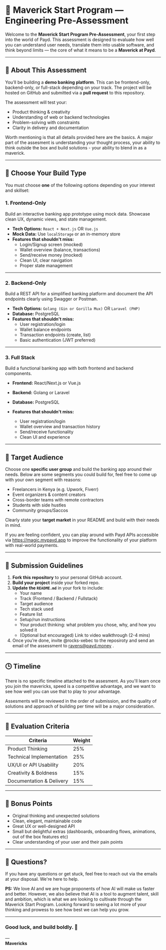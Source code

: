 # 🚀 Maverick Start Program — Engineering Pre-Assessment

Welcome to the **Maverick Start Program Pre-Assessment**, your first step into the world of Payd. This assessment is designed to evaluate how well you can understand user needs, translate them into usable software, and think beyond limits — the core of what it means to be a **Maverick at Payd**.

---

## 🧠 About This Assessment

You’ll be building a **demo banking platform**. This can be frontend-only, backend-only, or full-stack depending on your track. The project will be hosted on GitHub and submitted via a **pull request** to this repository.

The assessment will test your:

- Product thinking & creativity
- Understanding of web or backend technologies
- Problem-solving with constraints
- Clarity in delivery and documentation

Worth mentioning is that all details provided here are the basics. A major part of the assesment is understanding your thought process, your ability to think outside the box and build solutions - your ability to blend in as a maverick.

---

## 🧩 Choose Your Build Type

You must choose **one** of the following options depending on your interest and skillset:

### 1. Frontend-Only

Build an interactive banking app prototype using mock data. Showcase clean UX, dynamic views, and state management.

- **Tech Options:** `React + Next.js` OR `Vue.js`
- **Mock Data:** Use `localStorage` or an in-memory store
- **Features that shouldn't miss:**
  - Login/Signup screen (mocked)
  - Wallet overview (balance, transactions)
  - Send/receive money (mocked)
  - Clean UI, clear navigation
  - Proper state management

---

### 2. Backend-Only

Build a REST API for a simplified banking platform and document the API endpoints clearly using Swagger or Postman.

- **Tech Options:** `Golang (Gin or Gorilla Mux)` OR `Laravel (PHP)`
- **Database:** PostgreSQL
- **Features that shouldn't miss:**
  - User registration/login
  - Wallet balance endpoints
  - Transaction endpoints (create, list)
  - Basic authentication (JWT preferred)

---

### 3. Full Stack

Build a functional banking app with both frontend and backend components.

- **Frontend:** React/Next.js or Vue.js  
- **Backend:** Golang or Laravel  
- **Database:** PostgreSQL

- **Features that shouldn't miss:**
  - User registration/login
  - Wallet overview and transaction history
  - Send/receive functionality
  - Clean UI and experience

---

## 🎯 Target Audience

Choose one **specific user group** and build the banking app around their needs. Below are some segments you could build for, feel free to come up with your own segment with reasons:

- Freelancers in Kenya (e.g. Upwork, Fiverr)
- Event organizers & content creators
- Cross-border teams with remote contractors
- Students with side hustles
- Community groups/Saccos

Clearly state your **target market** in your README and build with their needs in mind.

If you are feeling confident, you can play around with Payd APIs accessible via https://magic.mypayd.app to improve the functionality of your platform with real-world payments.

---

## 📌 Submission Guidelines

1. **Fork this repository** to your personal GitHub account.
2. **Build your project** inside your forked repo.
3. **Update the `README.md`** in your fork to include:
   - Your name
   - Track (Frontend / Backend / Fullstack)
   - Target audience
   - Tech stack used
   - Feature list
   - Setup/run instructions
   - Your product thinking: what problem you chose, why, and how you solved it
   - (Optional but encouraged) Link to video walkthrough (2-4 mins)
4. Once you’re done, invite @rocks-xebec to the reposiroty and send an email of the assessment to ravens@payd.money .

---

## 🕒 Timeline

There is no specific timeline attached to the assesment. As you'll learn once you join the mavericks, speed is a competitive advantage, and we want to see how well you can use that to play to your advantage. 

Assesments will be reviewed in the order of submission, and the quality of solutions and approach of building per time will be a major consideration.

---

## 🧭 Evaluation Criteria

| Criteria                   | Weight |
|---------------------------|--------|
| Product Thinking           | 25%    |
| Technical Implementation   | 25%    |
| UX/UI or API Usability     | 20%    |
| Creativity & Boldness      | 15%    |
| Documentation & Delivery   | 15%    |

---

## 🌟 Bonus Points

- Original thinking and unexpected solutions
- Clean, elegant, maintainable code
- Great UX or well-designed API
- Small but delightful extras (dashboards, onboarding flows, animations, out of the box features etc)
- Clear understanding of your user and their pain points

---

## 💬 Questions?

If you have any questions or get stuck, feel free to reach out via the emails at your disposal. We're here to help.

**PS:** We love AI and we are huge proponents of how AI will make us faster and better. However, we also believe that AI is a tool to augment talent, skill and ambition, which is what we are looking to cultivate through the Maverick Start Program. Looking forward to seeing a lot more of your thinking and prowess to see how best we can help you grow.

---

### Good luck, and build boldly. 🚀  
—  
**Mavericks**

